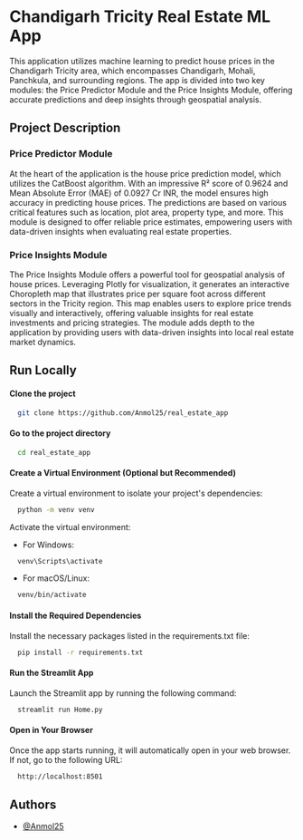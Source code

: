 
# Chandigarh Tricity Real Estate ML App

This application utilizes machine learning to predict house prices in the Chandigarh Tricity area, which encompasses Chandigarh, Mohali, Panchkula, and surrounding regions. The app is divided into two key modules: the Price Predictor Module and the Price Insights Module, offering accurate predictions and deep insights through geospatial analysis.

## Project Description

### Price Predictor Module

At the heart of the application is the house price prediction model, which utilizes the CatBoost algorithm. With an impressive R² score of 0.9624 and Mean Absolute Error (MAE) of 0.0927 Cr INR, the model ensures high accuracy in predicting house prices. The predictions are based on various critical features such as location, plot area, property type, and more. This module is designed to offer reliable price estimates, empowering users with data-driven insights when evaluating real estate properties.

### Price Insights Module

The Price Insights Module offers a powerful tool for geospatial analysis of house prices. Leveraging Plotly for visualization, it generates an interactive Choropleth map that illustrates price per square foot across different sectors in the Tricity region. This map enables users to explore price trends visually and interactively, offering valuable insights for real estate investments and pricing strategies. The module adds depth to the application by providing users with data-driven insights into local real estate market dynamics.




## Run Locally

#### Clone the project

```bash
  git clone https://github.com/Anmol25/real_estate_app
```

#### Go to the project directory

```bash
  cd real_estate_app
```

#### Create a Virtual Environment (Optional but Recommended)

Create a virtual environment to isolate your project's dependencies:

```bash
  python -m venv venv
```

Activate the virtual environment:

 - For Windows:

```bash
  venv\Scripts\activate
```
- For macOS/Linux:
```bash
  venv/bin/activate
```

#### Install the Required Dependencies
Install the necessary packages listed in the requirements.txt file:
```bash
  pip install -r requirements.txt
```
#### Run the Streamlit App

Launch the Streamlit app by running the following command:
```bash
  streamlit run Home.py
```

#### Open in Your Browser
Once the app starts running, it will automatically open in your web browser. If not, go to the following URL:
```bash
  http://localhost:8501
```

## Authors

- [@Anmol25](https://github.com/Anmol25)

